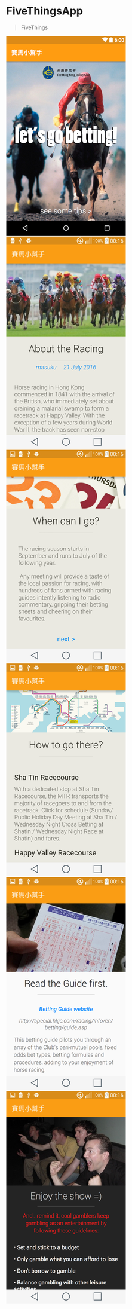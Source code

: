 # FiveThingsApp
> FiveThings

<img src="https://github.com/masukuu/wp2015/blob/gh-pages/images/0.png" width="320">
<img src="https://github.com/masukuu/wp2015/blob/gh-pages/images/1.png" width="320">
<img src="https://github.com/masukuu/wp2015/blob/gh-pages/images/2.png" width="320">
<img src="https://github.com/masukuu/wp2015/blob/gh-pages/images/3.png" width="320">
<img src="https://github.com/masukuu/wp2015/blob/gh-pages/images/4.png" width="320">
<img src="https://github.com/masukuu/wp2015/blob/gh-pages/images/5.png" width="320">
